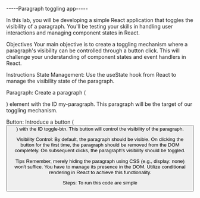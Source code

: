 -----Paragraph toggling app-----

In this lab, you will be developing a simple React application that toggles the visibility of a paragraph. You'll be testing your skills in handling user interactions and managing component states in React.

Objectives
Your main objective is to create a toggling mechanism where a paragraph's visibility can be controlled through a button click. This will challenge your understanding of component states and event handlers in React.

Instructions
State Management: Use the useState hook from React to manage the visibility state of the paragraph.

Paragraph: Create a paragraph (<p>) element with the ID my-paragraph. This paragraph will be the target of our toggling mechanism.

Button: Introduce a button (<button>) with the ID toggle-btn. This button will control the visibility of the paragraph.

Visibility Control: By default, the paragraph should be visible. On clicking the button for the first time, the paragraph should be removed from the DOM completely. On subsequent clicks, the paragraph's visibility should be toggled.

Tips
Remember, merely hiding the paragraph using CSS (e.g., display: none) won't suffice. You have to manage its presence in the DOM.
Utilize conditional rendering in React to achieve this functionality.

Steps: To run this code are simple

